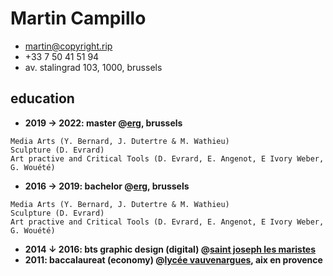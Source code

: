 Martin Campillo
===============

* <martin@copyright.rip>
* +33 7 50 41 51 94
* av. stalingrad 103, 1000, brussels

## education
* **2019 → 2022: master @[erg](httsp://erg.be), brussels**
```
Media Arts (Y. Bernard, J. Dutertre & M. Wathieu)
Sculpture (D. Evrard)
Art practive and Critical Tools (D. Evrard, E. Angenot, E Ivory Weber, G. Wouété)
```
* **2016 → 2019: bachelor @[erg](httsp://erg.be), brussels**
```
Media Arts (Y. Bernard, J. Dutertre & M. Wathieu)
Sculpture (D. Evrard)
Art practive and Critical Tools (D. Evrard, E. Angenot, E Ivory Weber, G. Wouété)
```
* **2014 ↓ 2016: bts graphic design (digital) @[saint joseph les maristes](http://www.stjomaristes.com/fr/page/dn-made-mention-numerique)**
* **2011: baccalaureat (economy) @[lycée vauvenargues](https://www.lyc-vauvenargues.ac-aix-marseille.fr/spip-lyc-lp/), aix en provence**

